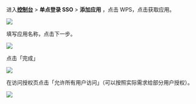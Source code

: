 <IntegrationDetailCard :title="`在 ${$localeConfig.brandName} 中创建应用`">

进入[**控制台**](https://console.authing.cn) > **单点登录 SSO** > **添加应用** ，点击 WPS，点击获取应用。

![](~@imagesZhCn/integration/wps/1-1.png)

填写应用名称，点击下一步。

![](~@imagesZhCn/integration/wps/1-2.png)

点击「完成」

![](~@imagesZhCn/integration/wps/1-3.png)

在访问授权页点击「允许所有用户访问」（可以按照实际需求给部分用户授权）。

![](~@imagesZhCn/integration/wps/1-4.png)

</IntegrationDetailCard>

